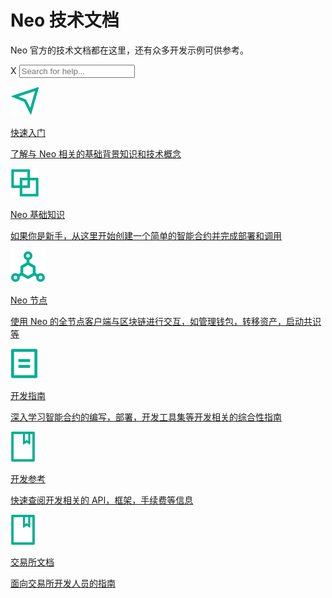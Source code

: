 <div>
    <div class="text-center">
        <h1 class="m-0 p-0">Neo 技术文档</h1>
        <p>Neo 官方的技术文档都在这里，还有众多开发示例可供参考。</p>
        <div class="search-bar2 mt-5 mb-4">
            <i class="fas fa-search"></i>
            <span class="search-de2">X</span>
            <input id="sInput2" type="text" class="form-control pl-5" placeholder="Search for help...">
            <div class="search-re2">
                <ul id="sResult2" class="p-0"></ul>
            </div>
        </div>
    </div>
    <div class="row">
        <div class="col-12 col-md-6 my-3 align-items-stretch">
            <a class="home-link p-4" href="gettingstarted/prerequisites.html">
                <img src="assets/section1.svg" />
                <div class="div2">
                    <p class="m-0">快速入门</p>
                    <p class="p2">了解与 Neo 相关的基础背景知识和技术概念</p>
                </div>
            </a>
        </div>
        <div class="col-12 col-md-6 my-3 align-items-stretch">
            <a class="home-link p-4" href="basic/concept/blockchain/block.html">
                <img src="assets/section2.svg" />
                <div class="div2">
                    <p class="m-0">Neo 基础知识</p>
                    <p class="p2">如果你是新手，从这里开始创建一个简单的智能合约并完成部署和调用</p>
                </div>
            </a>
        </div>
        <div class="col-12 col-md-6 my-3 align-items-stretch">
            <a class="home-link p-4" href="node/introduction.html">
                <img src="assets/section3.svg" />
                <div class="div2">
                    <p class="m-0">Neo 节点</p>
                    <p class="p2">使用 Neo 的全节点客户端与区块链进行交互，如管理钱包，转移资产，启动共识等</p>
                </div>
            </a>
        </div>
        <div class="col-12 col-md-6 my-3 align-items-stretch">
            <a class="home-link p-4" href="develop/network/testnet.html">
                <img src="assets/section4.svg" />
                <div class="div2">
                    <p class="m-0">开发指南</p>
                    <p class="p2">深入学习智能合约的编写，部署，开发工具集等开发相关的综合性指南</p>
                </div>
            </a>
        </div>
        <div class="col-12 col-md-6 my-3 align-items-stretch">
            <a class="home-link p-4" href="reference/rpc/latest-version/api.html">
                <img src="assets/section5.svg" />
                <div class="div2">
                    <p class="m-0">开发参考</p>
                    <p class="p2">快速查阅开发相关的 API，框架，手续费等信息</p>
                </div>
            </a>
        </div>
        <div class="col-12 col-md-6 my-3 align-items-stretch">
            <a class="home-link p-4" href="exchange/general.html">
                <img src="assets/section5.svg" />
                <div class="div2">
                    <p class="m-0">交易所文档</p>
                    <p class="p2">面向交易所开发人员的指南</p>
                </div>
            </a>
        </div>
    </div>
</div>
<link href="index.css" rel="stylesheet" />